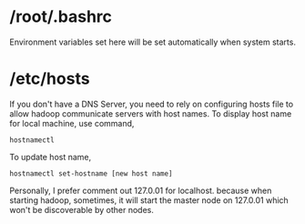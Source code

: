 # /root/.bashrc
Environment variables set here will be set automatically when system starts. 

# /etc/hosts
If you don't have a DNS Server, you need to rely on configuring hosts file to allow hadoop communicate servers with host names. To display  host name for local machine, use command,

    hostnamectl
    
To update host name, 

    hostnamectl set-hostname [new host name]

Personally, I prefer comment out 127.0.01 for localhost. because when starting hadoop, sometimes, it will start the master node on 127.0.01 which won't be discoverable by other nodes. 
